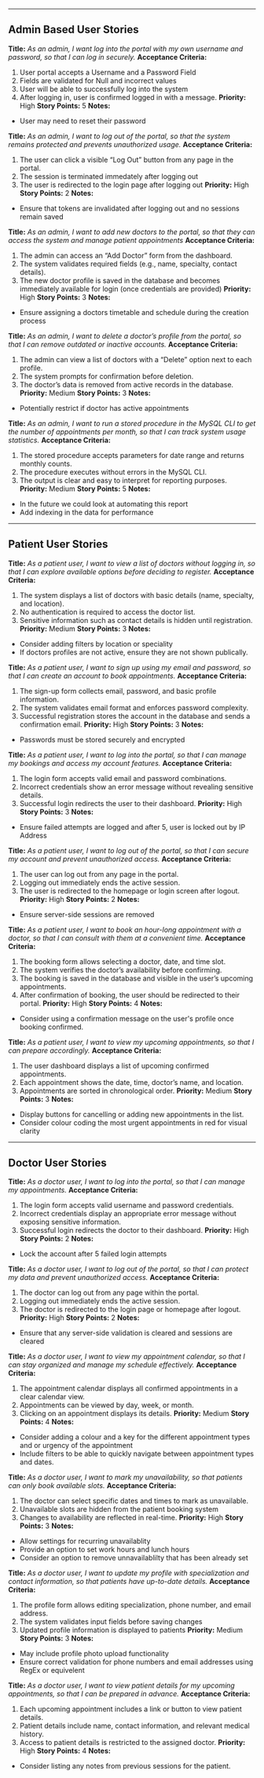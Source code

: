 ------------
Admin Based User Stories
------------

**Title:**
_As an admin, I want log into the portal with my own username and password, so that I can log in securely._
**Acceptance Criteria:**
1. User portal accepts a Username and a Password Field
2. Fields are validated for Null and incorrect values
3. User will be able to successfully log into the system
4. After logging in, user is confirmed logged in with a message.
**Priority:** High
**Story Points:** 5
**Notes:**
- User may need to reset their password

**Title:**
_As an admin, I want to log out of the portal, so that the system remains protected and prevents unauthorized usage._
**Acceptance Criteria:**
1. The user can click a visible “Log Out” button from any page in the portal.
2. The session is terminated immedately after logging out
3. The user is redirected to the login page after logging out
**Priority:** High
**Story Points:** 2
**Notes:**
- Ensure that tokens are invalidated after logging out and no sessions remain saved

**Title:**
_As an admin, I want to add new doctors to the portal, so that they can access the system and manage patient appointments_
**Acceptance Criteria:**
1. The admin can access an “Add Doctor” form from the dashboard.
2. The system validates required fields (e.g., name, specialty, contact details).
3. The new doctor profile is saved in the database and becomes immediately available for login (once credentials are provided)
**Priority:** High
**Story Points:** 3
**Notes:**
- Ensure assigning a doctors timetable and schedule during the creation process

**Title:**
_As an admin, I want to delete a doctor’s profile from the portal, so that I can remove outdated or inactive accounts._
**Acceptance Criteria:**
1. The admin can view a list of doctors with a “Delete” option next to each profile.
2. The system prompts for confirmation before deletion.
3. The doctor’s data is removed from active records in the database.
**Priority:** Medium
**Story Points:** 3
**Notes:**
- Potentially restrict if doctor has active appointments

**Title:**
_As an admin, I want to run a stored procedure in the MySQL CLI to get the number of appointments per month, so that I can track system usage statistics._
**Acceptance Criteria:**
1. The stored procedure accepts parameters for date range and returns monthly counts.
2. The procedure executes without errors in the MySQL CLI.
3. The output is clear and easy to interpret for reporting purposes.
**Priority:** Medium
**Story Points:** 5
**Notes:**
- In the future we could look at automating this report
- Add indexing in the data for performance

-----------
Patient User Stories
-----------

**Title:**
_As a patient user, I want to view a list of doctors without logging in, so that I can explore available options before deciding to register._
**Acceptance Criteria:**
1. The system displays a list of doctors with basic details (name, specialty, and location).
2. No authentication is required to access the doctor list.
3. Sensitive information such as contact details is hidden until registration.
**Priority:** Medium
**Story Points:** 3
**Notes:**
- Consider adding filters by location or speciality
- If doctors profiles are not active, ensure they are not shown publically.

**Title:**
_As a patient user, I want to sign up using my email and password, so that I can create an account to book appointments._
**Acceptance Criteria:**
1. The sign-up form collects email, password, and basic profile information.
2. The system validates email format and enforces password complexity.
3. Successful registration stores the account in the database and sends a confirmation email.
**Priority:** High
**Story Points:** 3
**Notes:**
- Passwords must be stored securely and encrypted

**Title:**
_As a patient user, I want to log into the portal, so that I can manage my bookings and access my account features._
**Acceptance Criteria:**
1. The login form accepts valid email and password combinations.
2. Incorrect credentials show an error message without revealing sensitive details.
3. Successful login redirects the user to their dashboard.
**Priority:** High
**Story Points:** 3
**Notes:**
- Ensure failed attempts are logged and after 5, user is locked out by IP Address

**Title:**
_As a patient user, I want to log out of the portal, so that I can secure my account and prevent unauthorized access._
**Acceptance Criteria:**
1. The user can log out from any page in the portal.
2. Logging out immediately ends the active session.
3. The user is redirected to the homepage or login screen after logout.
**Priority:** High
**Story Points:** 2
**Notes:**
- Ensure server-side sessions are removed

**Title:**
_As a patient user, I want to book an hour-long appointment with a doctor, so that I can consult with them at a convenient time._
**Acceptance Criteria:**
1. The booking form allows selecting a doctor, date, and time slot.
2. The system verifies the doctor’s availability before confirming.
3. The booking is saved in the database and visible in the user’s upcoming appointments.
4. After confirmation of booking, the user should be redirected to their portal.
**Priority:** High
**Story Points:** 4
**Notes:**
- Consider using a confirmation message on the user's profile once booking confirmed.

**Title:**
_As a patient user, I want to view my upcoming appointments, so that I can prepare accordingly._
**Acceptance Criteria:**
1. The user dashboard displays a list of upcoming confirmed appointments.
2. Each appointment shows the date, time, doctor’s name, and location.
3. Appointments are sorted in chronological order.
**Priority:** Medium
**Story Points:** 3
**Notes:**
- Display buttons for cancelling or adding new appointments in the list.
- Consider colour coding the most urgent appointments in red for visual clarity


-----------
Doctor User Stories
-----------

**Title:**
_As a doctor user, I want to log into the portal, so that I can manage my appointments._
**Acceptance Criteria:**
1. The login form accepts valid username and password credentials.
2. Incorrect credentials display an appropriate error message without exposing sensitive information.
3. Successful login redirects the doctor to their dashboard.
**Priority:** High
**Story Points:** 2
**Notes:**
- Lock the account after 5 failed login attempts

**Title:**
_As a doctor user, I want to log out of the portal, so that I can protect my data and prevent unauthorized access._
**Acceptance Criteria:**
1. The doctor can log out from any page within the portal.
2. Logging out immediately ends the active session.
3. The doctor is redirected to the login page or homepage after logout.
**Priority:** High
**Story Points:** 2
**Notes:**
- Ensure that any server-side validation is cleared and sessions are cleared

**Title:**
_As a doctor user, I want to view my appointment calendar, so that I can stay organized and manage my schedule effectively._
**Acceptance Criteria:**
1. The appointment calendar displays all confirmed appointments in a clear calendar view.
2. Appointments can be viewed by day, week, or month.
3. Clicking on an appointment displays its details.
**Priority:** Medium
**Story Points:** 4
**Notes:**
- Consider adding a colour and a key for the different appointment types and or urgency of the appointment
- Include filters to be able to quickly navigate between appointment types and dates.

**Title:**
_As a doctor user, I want to mark my unavailability, so that patients can only book available slots._
**Acceptance Criteria:**
1. The doctor can select specific dates and times to mark as unavailable.
2. Unavailable slots are hidden from the patient booking system
3. Changes to availability are reflected in real-time.
**Priority:** High
**Story Points:** 3
**Notes:**
- Allow settings for recurring unavailablity
- Provide an option to set work hours and lunch hours
- Consider an option to remove unnavailablilty that has been already set

**Title:**
_As a doctor user, I want to update my profile with specialization and contact information, so that patients have up-to-date details._
**Acceptance Criteria:**
1. The profile form allows editing specialization, phone number, and email address.
2. The system validates input fields before saving changes
3. Updated profile information is displayed to patients
**Priority:** Medium
**Story Points:** 3
**Notes:**
- May include profile photo upload functionality
- Ensure correct validation for phone numbers and email addresses using RegEx or equivelent 

**Title:**
_As a doctor user, I want to view patient details for my upcoming appointments, so that I can be prepared in advance._
**Acceptance Criteria:**
1. Each upcoming appointment includes a link or button to view patient details.
2. Patient details include name, contact information, and relevant medical history.
3. Access to patient details is restricted to the assigned doctor.
**Priority:** High
**Story Points:** 4
**Notes:**
- Consider listing any notes from previous sessions for the patient.
